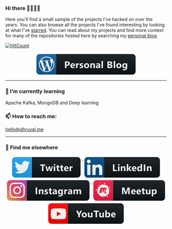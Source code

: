 ### Hi there 🎉🎈🎉🎈

Here you'll find a small sample of the projects I've hacked on over the years. You can also browse all the projects I've found interesting by looking at what I've [starred](https://github.com/Dhruval10?tab=stars). You can read about my projects and find more context for many of the repositories hosted here by searching my [personal blog](http://dhruval.me/). 

[![HitCount](http://hits.dwyl.com/dhruval10/dhruval10.svg)](http://hits.dwyl.com/dhruval10)

<p align="center">
  <a href="http://dhruval.me/">
    <img src="https://github.com/Dhruval10/Dhruval10/blob/master/Resources/personalBlog.svg" alt="Personal" style="vertical-align:top; margin:4px">
  </a>  
</p>

---
### 🌱 I’m currently learning
 
Apache Kafka, MongoDB and Deep learning

### 📫 How to reach me:

hello@dhruval.me

---
<!--
<p>
  <img align="right" src="https://github-readme-stats.vercel.app/api/?username=Dhruval10&show_icons=true&title_color=fffffff&icon_color=000000&text_color=000000&hide_border=true" alt="github stats"/ width="420">
</p>

-->

### 📢 Find me elsewhere
<p align="center">
  <a href="https://twitter.com/shahdhruval10">
    <img src="https://github.com/Dhruval10/Dhruval10/blob/master/Resources/twitter.svg" alt="Twitter" style="vertical-align:top; margin:4px">
  </a>  

  <a href="https://www.linkedin.com/in/dhruval10/">
    <img src="https://github.com/Dhruval10/Dhruval10/blob/master/Resources/linkedIn.svg" alt="LinkedIn" style="vertical-align:top; margin:4px">
  </a>

  <a href="https://www.instagram.com/dhruvals10/">
    <img src="https://github.com/Dhruval10/Dhruval10/blob/master/Resources/instagram.svg" alt="Instagram" style="vertical-align:top; margin:4px">
<!--  
  </a>
  <a href="mailto:shahdhruval10@gmail.com">
    <img src="https://github.com/Dhruval10/Dhruval10/blob/master/Resources/gmail.svg" alt="Gmail" style="margin:4px">
 </a>
-->

  <a href="https://www.meetup.com/members/232835392/">
    <img src="https://github.com/Dhruval10/Dhruval10/blob/master/Resources/meetup.svg" alt="Meetup" style="vertical-align:top; margin:4px">
  </a>

 <a href="https://www.youtube.com/channel/UC0usPlYbwwXBPejtcFZVUvQ/playlists">
    <img src="https://github.com/Dhruval10/Dhruval10/blob/master/Resources/youTube.svg" alt="Youtube" style="vertical-align:top; margin:4px">
  </a>
</p>

<!--

<hr>

### 🚧 I build with...

<p>
  <a href="">
    <img src="https://raw.githubusercontent.com/Dhruval10/Dhruval10//Resources/" alt="" style="vertical-align:top; margin:4px">
  </a>

 <a href="">
    <img src="https://raw.githubusercontent.com/Dhruval10/Dhruval10//Resources/.svg" alt="" style="vertical-align:top; margin:4px">
  </a>

  <a href="">
    <img src="https://raw.githubusercontent.com/Dhruval10/Dhruval10//Resources/.svg" alt="" style="vertical-align:top; margin:4px">
  </a>

  <a href="">
    <img src="https://raw.githubusercontent.com/Dhruval10/Dhruval10//Resources/.svg" alt="" style="vertical-align:top; margin:4px">
  </a>

  <a href="">
    <img src="https://raw.githubusercontent.com/Dhruval10/Dhruval10//Resources/.svg" alt="" style="vertical-align:top; margin:4px">
  </a>

  <a href="">
    <img src="https://raw.githubusercontent.com/Dhruval10/Dhruval10//Resources/.svg" alt="" style="vertical-align:top; margin:4px">
  </a>

  <a href="">
      <img src="https://raw.githubusercontent.com/Dhruval10/Dhruval10//Resources/.svg" alt="" style="vertical-align:top; margin:4px">
  </a>  
-->

</p>

<!--
**Dhruval10/Dhruval10** is a ✨ _special_ ✨ repository because its `README.md` (this file) appears on your GitHub profile.

Here are some ideas to get you started:

- 🔭 I’m currently working on ...
- 🌱 I’m currently learning ...
- 👯 I’m looking to collaborate on ...
- 🤔 I’m looking for help with ...
- 💬 Ask me about ...
- 📫 How to reach me: ...
- 😄 Pronouns: ...
- ⚡ Fun fact: ...
-->

